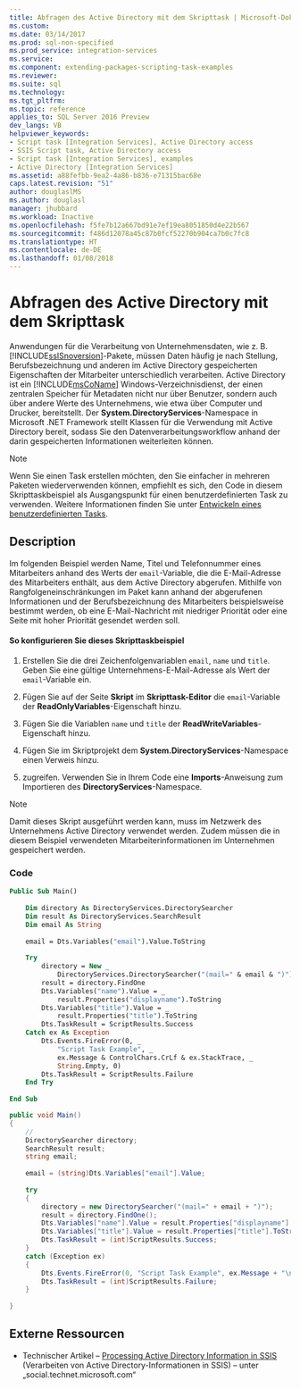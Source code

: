 ```yaml
---
title: Abfragen des Active Directory mit dem Skripttask | Microsoft-Dokumentation
ms.custom: 
ms.date: 03/14/2017
ms.prod: sql-non-specified
ms.prod_service: integration-services
ms.service: 
ms.component: extending-packages-scripting-task-examples
ms.reviewer: 
ms.suite: sql
ms.technology: 
ms.tgt_pltfrm: 
ms.topic: reference
applies_to: SQL Server 2016 Preview
dev_langs: VB
helpviewer_keywords:
- Script task [Integration Services], Active Directory access
- SSIS Script task, Active Directory access
- Script task [Integration Services], examples
- Active Directory [Integration Services]
ms.assetid: a88fefbb-9ea2-4a86-b836-e71315bac68e
caps.latest.revision: "51"
author: douglaslMS
ms.author: douglasl
manager: jhubbard
ms.workload: Inactive
ms.openlocfilehash: f5fe7b12a667bd91e7ef19ea8051850d4e22b567
ms.sourcegitcommit: f486d12078a45c87b0fcf52270b904ca7b0c7fc8
ms.translationtype: HT
ms.contentlocale: de-DE
ms.lasthandoff: 01/08/2018
---
```

# <a name="querying-the-active-directory-with-the-script-task"></a>Abfragen des Active Directory mit dem Skripttask
  Anwendungen für die Verarbeitung von Unternehmensdaten, wie z. B. [!INCLUDE[ssISnoversion](../../includes/ssisnoversion-md.md)]-Pakete, müssen Daten häufig je nach Stellung, Berufsbezeichnung und anderen im Active Directory gespeicherten Eigenschaften der Mitarbeiter unterschiedlich verarbeiten. Active Directory ist ein [!INCLUDE[msCoName](../../includes/msconame-md.md)] Windows-Verzeichnisdienst, der einen zentralen Speicher für Metadaten nicht nur über Benutzer, sondern auch über andere Werte des Unternehmens, wie etwa über Computer und Drucker, bereitstellt. Der **System.DirectoryServices**-Namespace in Microsoft .NET Framework stellt Klassen für die Verwendung mit Active Directory bereit, sodass Sie den Datenverarbeitungsworkflow anhand der darin gespeicherten Informationen weiterleiten können.  
  
> [!NOTE]  
>  Wenn Sie einen Task erstellen möchten, den Sie einfacher in mehreren Paketen wiederverwenden können, empfiehlt es sich, den Code in diesem Skripttaskbeispiel als Ausgangspunkt für einen benutzerdefinierten Task zu verwenden. Weitere Informationen finden Sie unter [Entwickeln eines benutzerdefinierten Tasks](../../integration-services/extending-packages-custom-objects/task/developing-a-custom-task.md).  
  
## <a name="description"></a>Description  
 Im folgenden Beispiel werden Name, Titel und Telefonnummer eines Mitarbeiters anhand des Werts der `email`-Variable, die die E-Mail-Adresse des Mitarbeiters enthält, aus dem Active Directory abgerufen. Mithilfe von Rangfolgeneinschränkungen im Paket kann anhand der abgerufenen Informationen und der Berufsbezeichnung des Mitarbeiters beispielsweise bestimmt werden, ob eine E-Mail-Nachricht mit niedriger Priorität oder eine Seite mit hoher Priorität gesendet werden soll.  
  
#### <a name="to-configure-this-script-task-example"></a>So konfigurieren Sie dieses Skripttaskbeispiel  
  
1.  Erstellen Sie die drei Zeichenfolgenvariablen `email`, `name` und `title`. Geben Sie eine gültige Unternehmens-E-Mail-Adresse als Wert der `email`-Variable ein.  
  
2.  Fügen Sie auf der Seite **Skript** im **Skripttask-Editor** die `email`-Variable der **ReadOnlyVariables**-Eigenschaft hinzu.  
  
3.  Fügen Sie die Variablen `name` und `title` der **ReadWriteVariables**-Eigenschaft hinzu.  
  
4.  Fügen Sie im Skriptprojekt dem **System.DirectoryServices**-Namespace einen Verweis hinzu.  
  
5.  zugreifen. Verwenden Sie in Ihrem Code eine **Imports**-Anweisung zum Importieren des **DirectoryServices**-Namespace.  
  
> [!NOTE]  
>  Damit dieses Skript ausgeführt werden kann, muss im Netzwerk des Unternehmens Active Directory verwendet werden. Zudem müssen die in diesem Beispiel verwendeten Mitarbeiterinformationen im Unternehmen gespeichert werden.  
  
### <a name="code"></a>Code  
  
```vb  
Public Sub Main()  
  
    Dim directory As DirectoryServices.DirectorySearcher  
    Dim result As DirectoryServices.SearchResult  
    Dim email As String  
  
    email = Dts.Variables("email").Value.ToString  
  
    Try  
        directory = New _  
            DirectoryServices.DirectorySearcher("(mail=" & email & ")")  
        result = directory.FindOne  
        Dts.Variables("name").Value = _  
            result.Properties("displayname").ToString  
        Dts.Variables("title").Value = _  
            result.Properties("title").ToString  
        Dts.TaskResult = ScriptResults.Success  
    Catch ex As Exception  
        Dts.Events.FireError(0, _  
            "Script Task Example", _  
            ex.Message & ControlChars.CrLf & ex.StackTrace, _  
            String.Empty, 0)  
        Dts.TaskResult = ScriptResults.Failure  
    End Try  
  
End Sub  
```  
  
```csharp  
public void Main()  
{  
    //  
    DirectorySearcher directory;  
    SearchResult result;  
    string email;  
  
    email = (string)Dts.Variables["email"].Value;  
  
    try  
    {  
        directory = new DirectorySearcher("(mail=" + email + ")");  
        result = directory.FindOne();  
        Dts.Variables["name"].Value = result.Properties["displayname"].ToString();  
        Dts.Variables["title"].Value = result.Properties["title"].ToString();  
        Dts.TaskResult = (int)ScriptResults.Success;  
    }  
    catch (Exception ex)  
    {  
        Dts.Events.FireError(0, "Script Task Example", ex.Message + "\n" + ex.StackTrace, String.Empty, 0);  
        Dts.TaskResult = (int)ScriptResults.Failure;  
    }  
  
}  
```  
  
## <a name="external-resources"></a>Externe Ressourcen  
  
-   Technischer Artikel – [Processing Active Directory Information in SSIS](http://go.microsoft.com/fwlink/?LinkId=199588) (Verarbeiten von Active Directory-Informationen in SSIS) – unter „social.technet.microsoft.com“  
  
  
